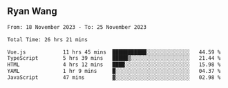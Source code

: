 ## Ryan Wang

<!--START_SECTION:waka-->

```txt
From: 18 November 2023 - To: 25 November 2023

Total Time: 26 hrs 21 mins

Vue.js            11 hrs 45 mins  ███████████░░░░░░░░░░░░░░   44.59 %
TypeScript        5 hrs 39 mins   █████▒░░░░░░░░░░░░░░░░░░░   21.44 %
HTML              4 hrs 12 mins   ████░░░░░░░░░░░░░░░░░░░░░   15.98 %
YAML              1 hr 9 mins     █░░░░░░░░░░░░░░░░░░░░░░░░   04.37 %
JavaScript        47 mins         ▓░░░░░░░░░░░░░░░░░░░░░░░░   02.98 %
```

<!--END_SECTION:waka-->
